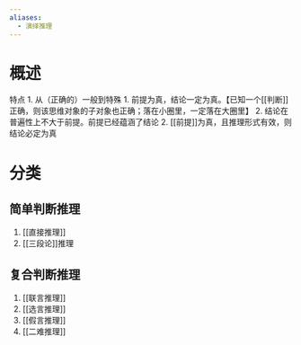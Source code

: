 ```yaml
---
aliases:
  - 演绎推理
---
```

# 概述
特点
	1. 从（正确的）一般到特殊
		1. 前提为真，结论一定为真。【已知一个[[判断]]正确，则该思维对象的子对象也正确；落在小圈里，一定落在大圈里】
		2. 结论在普遍性上不大于前提。前提已经蕴涵了结论
	2. [[前提]]为真，且推理形式有效，则结论必定为真
# 分类
## 简单判断推理
1. [[直接推理]] 
2. [[三段论]]推理
## 复合判断推理
1. [[联言推理]] 
2. [[选言推理]] 
3. [[假言推理]] 
4. [[二难推理]] 
